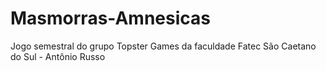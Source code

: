 # Masmorras-Amnesicas
Jogo semestral do grupo Topster Games da faculdade Fatec São Caetano do Sul - Antônio Russo
